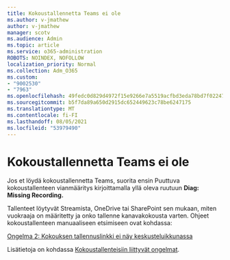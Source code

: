 ```yaml
---
title: Kokoustallennetta Teams ei ole
ms.author: v-jmathew
author: v-jmathew
manager: scotv
ms.audience: Admin
ms.topic: article
ms.service: o365-administration
ROBOTS: NOINDEX, NOFOLLOW
localization_priority: Normal
ms.collection: Adm_O365
ms.custom:
- "9002530"
- "7963"
ms.openlocfilehash: 49fedc0d829d4972f15e9266e7a5519acfbd3eda78bd7f022477060523b9afd3
ms.sourcegitcommit: b5f7da89a650d2915dc652449623c78be6247175
ms.translationtype: MT
ms.contentlocale: fi-FI
ms.lasthandoff: 08/05/2021
ms.locfileid: "53979490"
---
```

# <a name="cant-find-the-teams-meeting-recording"></a>Kokoustallennetta Teams ei ole

Jos et löydä kokoustallennetta Teams, suorita ensin Puuttuva kokoustallenteen vianmääritys kirjoittamalla yllä oleva ruutuun **Diag: Missing Recording.** 

Tallenteet löytyvät Streamista, OneDrive tai SharePoint sen mukaan, miten vuokraaja on määritetty ja onko tallenne kanavakokousta varten. Ohjeet kokoustallenteen manuaaliseen etsimiseen ovat kohdassa: 

[Ongelma 2: Kokouksen tallennuslinkki ei näy keskusteluikkunassa](/microsoftteams/troubleshoot/meetings/troubleshoot-meeting-recording-issues#issue-2-the-meeting-recording-link-isnt-visible-in-a-chat-window)

Lisätietoja on kohdassa [Kokoustallenteisiin liittyvät ongelmat](/microsoftteams/troubleshoot/meetings/troubleshoot-meeting-recording-issues).
